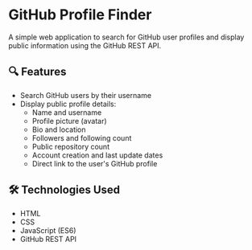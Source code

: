 # GitHub Profile Finder

A simple web application to search for GitHub user profiles and display public information using the GitHub REST API.

## 🔍 Features

- Search GitHub users by their username
- Display public profile details:
  - Name and username
  - Profile picture (avatar)
  - Bio and location
  - Followers and following count
  - Public repository count
  - Account creation and last update dates
  - Direct link to the user's GitHub profile

## 🛠️ Technologies Used

- HTML
- CSS
- JavaScript (ES6)
- GitHub REST API
